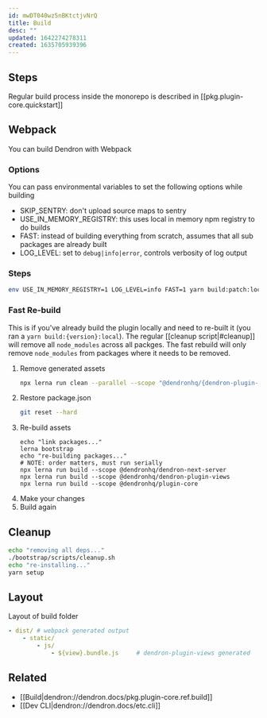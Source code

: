 ```yaml
---
id: mwDT040wz5nBKtctjvNrQ
title: Build
desc: ""
updated: 1642274278311
created: 1635705939396
---
```


## Steps

Regular build process inside the monorepo is described in [[pkg.plugin-core.quickstart]]

## Webpack

You can build Dendron with Webpack

### Options

You can pass environmental variables to set the following options while building

- SKIP_SENTRY: don't upload source maps to sentry
- USE_IN_MEMORY_REGISTRY: this uses local in memory npm registry to do builds
- FAST: instead of building everything from scratch, assumes that all sub packages are already built
- LOG_LEVEL: set to `debug|info|error`, controls verbosity of log output

### Steps

```sh
env USE_IN_MEMORY_REGISTRY=1 LOG_LEVEL=info FAST=1 yarn build:patch:local
```

### Fast Re-build

This is if you've already build the plugin locally and need to re-built it (you ran a `yarn build:{version}:local`).
The regular [[cleanup script|#cleanup]] will remove all `node_modules` across all packges.
The fast rebuild will only remove `node_modules` from packages where it needs to be removed.

1. Remove generated assets
   ```sh
   npx lerna run clean --parallel --scope "@dendronhq/{dendron-plugin-views,dendron-next-server,plugin-core}"
   ```
1. Restore package.json
   ```sh
   git reset --hard
   ```
1. Re-build assets
   ```
   echo "link packages..."
   lerna bootstrap
   echo "re-building packages..."
   # NOTE: order matters, must run serially
   npx lerna run build --scope @dendronhq/dendron-next-server
   npx lerna run build --scope @dendronhq/dendron-plugin-views
   npx lerna run build --scope @dendronhq/plugin-core
   ```
1. Make your changes
1. Build again

## Cleanup

```sh
echo "removing all deps..."
./bootstrap/scripts/cleanup.sh
echo "re-installing..."
yarn setup
```

## Layout

Layout of build folder

```yml
- dist/ # webpack generated output
    - static/
        - js/
            - ${view}.bundle.js     # dendron-plugin-views generated
```

## Related

- [[Build|dendron://dendron.docs/pkg.plugin-core.ref.build]]
- [[Dev CLI|dendron://dendron.docs/etc.cli]]
